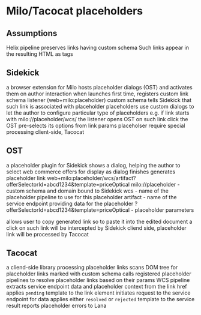 # Milo/Tacocat placeholders

## Assumptions
  Helix pipeline preserves links having custom schema
  Such links appear in the resulting HTML as <a href=""></a> tags

## Sidekick
  a browser extension for Milo
  hosts placeholder dialogs (OST) and activates them on author interaction
  when launches first time, registers custom link schema listener (web+milo:placeholder)
    custom schema tells Sidekick that such link is associated with placeholder
    placeholders use custom dialogs to let the author to configure particular type of placeholders
      e.g. if link starts with milo://placeholder/wcs/
        the listener opens OST on such link click
        the OST pre-selects its options from link params
    placeholser require special processing client-side, Tacocat

## OST
  a placeholder plugin for Sidekick
  shows a dialog, helping the author to select web commerce offers for display
  as dialog finishes generates placeholder link
    web+milo:placeholder/wcs/artifact?offerSelectorId=abcd1234&template=priceOptical
      milo://placeholder - custom schema and domain bound to Sidekick
      wcs - name of the placeholder pipeline to use for this placeholder
      artifact - name of the service endpoint providing data for the placeholder
      ?offerSelectorId=abcd1234&template=priceOptical - placeholder parameters

  allows user to copy generated link so to paste it into the edited document
    a click on such link will be intercepted by Sidekick
    cliend side, placeholder link will be processed by Tacocat

## Tacocat
  a cliend-side library processing placeholder links
  scans DOM tree for placeholder links marked with custom schema
  calls registered placeholder pipelines to resolve placeholder links based on their params
    WCS pipeline
      extracts service endpoint data and placeholder context from the link href
      applies `pending` template to the link element
      initiates request to the service endpoint for data
      applies either `resolved` or `rejected` template to the service result
  reports placeholder errors to Lana
